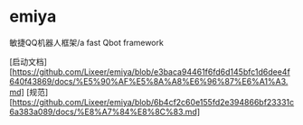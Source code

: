 # emiya
敏捷QQ机器人框架/a fast Qbot framework

[启动文档][https://github.com/Lixeer/emiya/blob/e3baca94461f6fd6d145bfc1d6dee4f640f43869/docs/%E5%90%AF%E5%8A%A8%E6%96%87%E6%A1%A3.md]
[规范][https://github.com/Lixeer/emiya/blob/6b4cf2c60e155fd2e394866bf23331c6a383a089/docs/%E8%A7%84%E8%8C%83.md]
